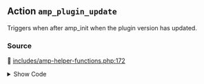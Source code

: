 ## Action `amp_plugin_update`


Triggers when after amp_init when the plugin version has updated.

### Source

:link: [includes/amp-helper-functions.php:172](../../includes/amp-helper-functions.php#L172)

<details>
<summary>Show Code</summary>

```php
do_action( 'amp_plugin_update', $old_version );
```

</details>
